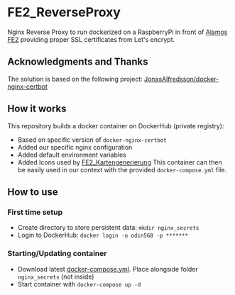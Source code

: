 # FE2_ReverseProxy
Nginx Reverse Proxy to run dockerized on a RaspberryPi in front of [Alamos FE2](https://www.alamos-gmbh.com/service/fe2/) providing proper SSL certificates from Let's encrypt.

## Acknowledgments and Thanks
The solution is based on the following project: [JonasAlfredsson/docker-nginx-certbot](https://github.com/JonasAlfredsson/docker-nginx-certbot)  

## How it works
This repository builds a docker container on DockerHub (private registry):
* Based on specific version of ```docker-nginx-certbot```
* Added our specific nginx configuration
* Added default environment variables
* Added Icons used by [FE2_Kartengenerierung](https://github.com/FFW-Baudenbach/FE2_Kartengenerierung)
This container can then be easily used in our context with the provided ```docker-compose.yml``` file.

## How to use
### First time setup
* Create directory to store persistent data: ```mkdir nginx_secrets```
* Login to DockerHub: ```docker login -u odin568 -p *******```
### Starting/Updating container
* Download latest [docker-compose.yml](https://github.com/odin568/FE2_ReverseProxy/releases). Place alongside folder ```nginx_secrets``` (not inside)
* Start container with ```docker-compose up -d```
